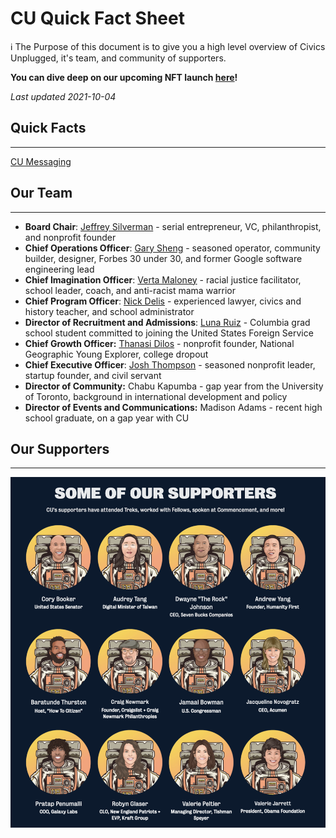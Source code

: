# CU Quick Fact Sheet

<aside>
ℹ️ The Purpose of this document is to give you a high level overview of Civics Unplugged, it's team, and community of supporters. 

**You can dive deep on our upcoming NFT launch [here](../Civics%20Unplugged's%20NFT%20and%20DAO%20Launch%20%E2%80%94%20Overview%20f%20043d75a9a9b84b43ac55ba0fd7f24a91.md)!**

*Last updated 2021-10-04*

</aside>

## Quick Facts

---

[CU Messaging](CU%20Quick%20Fact%20Sheet%20f147de01a02348eeb2e5d4269ce94d9d/CU%20Messaging%206a9505ac212e43d7904c439bf4347d0d.csv)

## Our Team

---

- **Board Chair**: [Jeffrey Silverman](https://www.linkedin.com/in/jeffreyleesilverman/) - serial entrepreneur, VC, philanthropist, and nonprofit founder
- **Chief Operations Officer**: [Gary Sheng](https://www.linkedin.com/in/garysheng/) - seasoned operator, community builder, designer, Forbes 30 under 30, and former Google software engineering lead
- **Chief Imagination Officer**: [Verta Maloney](https://www.linkedin.com/in/verta-maloney-a684761/) - racial justice facilitator, school leader, coach, and anti-racist mama warrior
- **Chief Program Officer**: [Nick Delis](https://www.linkedin.com/in/nick-delis-a255b882) - experienced lawyer, civics and history teacher, and school administrator
- **Director of Recruitment and Admissions**: [Luna Ruiz](https://www.linkedin.com/in/lunabruiz) - Columbia grad school student committed to joining the United States Foreign Service
- **Chief Growth Officer:** [Thanasi Dilos](https://www.linkedin.com/in/thanasi-dilos-907643174) - nonprofit founder, National Geographic Young Explorer, college dropout
- **Chief Executive Officer**: [Josh Thompson](https://www.linkedin.com/in/josh-thompson-61744621) - seasoned nonprofit leader, startup founder, and civil servant
- **Director of Community:** Chabu Kapumba - gap year from the University of Toronto, background in international development and policy
- **Director of Events and Communications:** Madison Adams - recent high school graduate, on a gap year with CU

## Our Supporters

---

![Screen_Shot_2021-08-06_at_7.11.20_PM.png](CU%20Quick%20Fact%20Sheet%20f147de01a02348eeb2e5d4269ce94d9d/Screen_Shot_2021-08-06_at_7.11.20_PM.png)